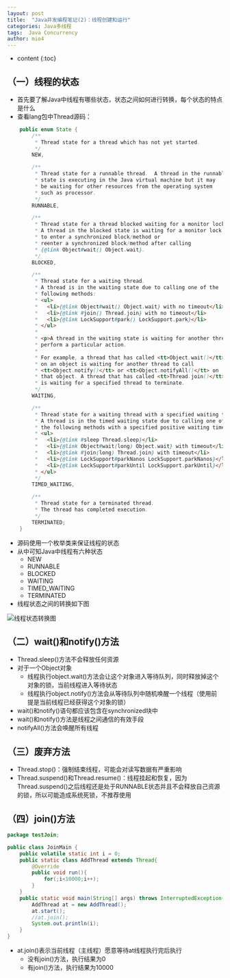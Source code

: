 ```yaml
---
layout: post
title:  "Java并发编程笔记(2)：线程创建和运行"
categories: Java多线程  
tags:  Java Concurrency
author: mio4
---
```


* content
{:toc}








## （一）线程的状态

 - 首先要了解Java中线程有哪些状态，状态之间如何进行转换，每个状态的特点是什么 
 - 查看lang包中Thread源码：
```java 
    public enum State {
        /**
         * Thread state for a thread which has not yet started.
         */
        NEW,

        /**
         * Thread state for a runnable thread.  A thread in the runnable
         * state is executing in the Java virtual machine but it may
         * be waiting for other resources from the operating system
         * such as processor.
         */
        RUNNABLE,

        /**
         * Thread state for a thread blocked waiting for a monitor lock.
         * A thread in the blocked state is waiting for a monitor lock
         * to enter a synchronized block/method or
         * reenter a synchronized block/method after calling
         * {@link Object#wait() Object.wait}.
         */
        BLOCKED,

        /**
         * Thread state for a waiting thread.
         * A thread is in the waiting state due to calling one of the
         * following methods:
         * <ul>
         *   <li>{@link Object#wait() Object.wait} with no timeout</li>
         *   <li>{@link #join() Thread.join} with no timeout</li>
         *   <li>{@link LockSupport#park() LockSupport.park}</li>
         * </ul>
         *
         * <p>A thread in the waiting state is waiting for another thread to
         * perform a particular action.
         *
         * For example, a thread that has called <tt>Object.wait()</tt>
         * on an object is waiting for another thread to call
         * <tt>Object.notify()</tt> or <tt>Object.notifyAll()</tt> on
         * that object. A thread that has called <tt>Thread.join()</tt>
         * is waiting for a specified thread to terminate.
         */
        WAITING,

        /**
         * Thread state for a waiting thread with a specified waiting time.
         * A thread is in the timed waiting state due to calling one of
         * the following methods with a specified positive waiting time:
         * <ul>
         *   <li>{@link #sleep Thread.sleep}</li>
         *   <li>{@link Object#wait(long) Object.wait} with timeout</li>
         *   <li>{@link #join(long) Thread.join} with timeout</li>
         *   <li>{@link LockSupport#parkNanos LockSupport.parkNanos}</li>
         *   <li>{@link LockSupport#parkUntil LockSupport.parkUntil}</li>
         * </ul>
         */
        TIMED_WAITING,

        /**
         * Thread state for a terminated thread.
         * The thread has completed execution.
         */
        TERMINATED;
    }
```

 - 源码使用一个枚举类来保证线程的状态
 - 从中可知Java中线程有六种状态
   - NEW
   - RUNNABLE
   - BLOCKED
   - WAITING
   - TIMED_WAITING
   - TERMINATED
 - 线程状态之间的转换如下图 

![线程状态转换图](http://peh5n2dsb.bkt.clouddn.com/ThreadState.png)

## （二）wait()和notify()方法
 - Thread.sleep()方法不会释放任何资源
 - 对于一个Object对象
   - 线程执行object.wait()方法会让这个对象进入等待队列，同时释放掉这个对象的锁，当前线程进入等待状态
   - 线程执行object.notify()方法会从等待队列中随机唤醒一个线程（使用前提是当前线程已经获得这个对象的锁）
 - wait()和notify()语句都应该包含在synchronized块中
 - wait()和notify()方法是线程之间通信的有效手段 
 - notifyAll()方法会唤醒所有线程

## （三）废弃方法
 - Thread.stop()：强制结束线程，可能会对读写数据有严重影响
 - Thread.suspend()和Thread.resume()：线程挂起和恢复，因为Thread.suspend()之后线程还是处于RUNNABLE状态并且不会释放自己资源的锁，所以可能造成系统死锁，不推荐使用

## （四）join()方法

```java 
package testJoin;

public class JoinMain {
	public volatile static int i = 0;
	public static class AddThread extends Thread{
		@Override
		public void run(){
			for(;i<10000;i++);
		}
	}
	public static void main(String[] args) throws InterruptedException{
		AddThread at = new AddThread();
		at.start();
		//at.join();
		System.out.println(i);
	}
}
```

 - at.join()表示当前线程（主线程）愿意等待at线程执行完后执行
   - 没有join()方法，执行结果为0
   - 有join()方法，执行结果为10000

